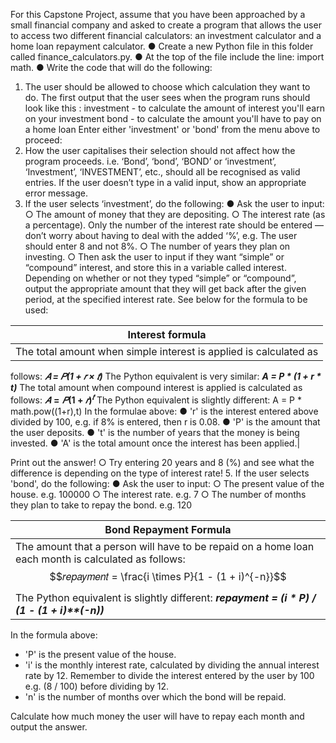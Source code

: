 For this Capstone Project, assume that you have been approached by a small
financial company and asked to create a program that allows the user to access
two different financial calculators: an investment calculator and a home loan
repayment calculator.
● Create a new Python file in this folder called finance_calculators.py.
● At the top of the file include the line: import math.
● Write the code that will do the following:
1. The user should be allowed to choose which calculation they want to do.
The first output that the user sees when the program runs should look like
this :
investment - to calculate the amount of interest you'll earn on your investment
bond - to calculate the amount you'll have to pay on a home loan
Enter either 'investment' or 'bond' from the menu above to proceed:
2. How the user capitalises their selection should not affect how the
program proceeds. i.e. ‘Bond’, ‘bond’, ‘BOND’ or ‘investment’, ‘Investment’,
‘INVESTMENT’, etc., should all be recognised as valid entries. If the user
doesn’t type in a valid input, show an appropriate error message.
3. If the user selects ‘investment’, do the following:
● Ask the user to input:
○ The amount of money that they are depositing.
○ The interest rate (as a percentage). Only the number of the interest
rate should be entered — don’t worry about having to deal with the
added ‘%’, e.g. The user should enter 8 and not 8%.
○ The number of years they plan on investing.
○ Then ask the user to input if they want “simple” or “compound”
interest, and store this in a variable called interest. Depending on
whether or not they typed “simple” or “compound”, output the
appropriate amount that they will get back after the given period,
at the specified interest rate. See below for the formula to be used:

| Interest formula                                             |
|--------------------------------------------------------------|
| The total amount when simple interest is applied is calculated as
follows: ___𝐴 = 𝑃(1 + 𝑟 × 𝑡)___
The Python equivalent is very similar: ___A = P * (1 + r * t)___
The total amount when compound interest is applied is calculated as
follows: **$𝐴 = 𝑃(1 + 𝑟)^𝑡$**
The Python equivalent is slightly different: A = P * math.pow((1+r),t)
In the formulae above:
● 'r' is the interest entered above divided by 100, e.g. if 8% is entered,
then r is 0.08.
● 'P' is the amount that the user deposits.
● 't' is the number of years that the money is being invested.
● 'A' is the total amount once the interest has been applied.|

Print out the answer!
○ Try entering 20 years and 8 (%) and see what the difference is
depending on the type of interest rate!
5. If the user selects 'bond', do the following:
● Ask the user to input:
○ The present value of the house. e.g. 100000
○ The interest rate. e.g. 7
○ The number of months they plan to take to repay the bond. e.g. 120

| Bond Repayment Formula                                       |
|--------------------------------------------------------------|
| The amount that a person will have to be repaid on a home loan each month is calculated as follows: $$𝑟𝑒𝑝𝑎𝑦𝑚𝑒𝑛𝑡 = \frac{i \times P}{1 - (1 + i)^{-n}}$$
The Python equivalent is slightly different: ___repayment = (i * P) / (1 - (1 + i)**(-n))___|
In the formula above: 
- 'P' is the present value of the house.
- 'i' is the monthly interest rate, calculated by dividing the annual interest rate by 12. Remember to divide the interest entered by the user by 100 e.g. (8 / 100) before dividing by 12.
- 'n' is the number of months over which the bond will be repaid.

Calculate how much money the user will have to repay each month
and output the answer.
